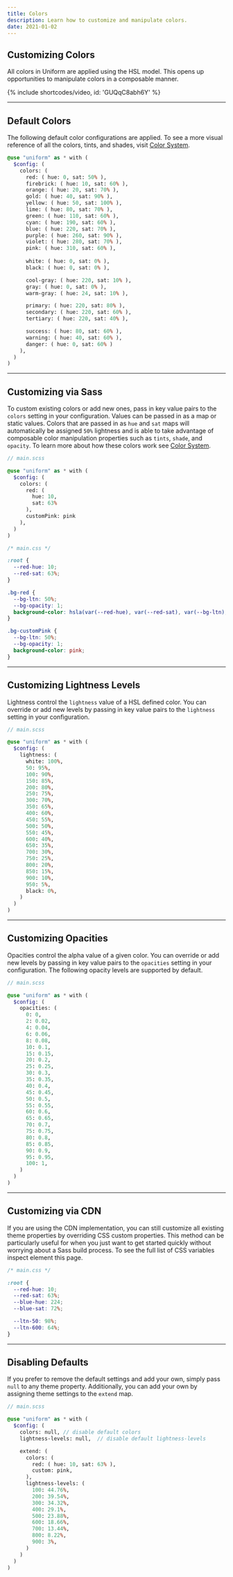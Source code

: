 ```yaml
---
title: Colors
description: Learn how to customize and manipulate colors.
date: 2021-01-02
---
```


## Customizing Colors

All colors in Uniform are applied using the HSL model. This opens up opportunities to manipulate colors in a composable manner.

{% include shortcodes/video, id: 'GUQqC8abh6Y' %}

---

## Default Colors

The following default color configurations are applied. To see a more visual reference of all the colors, tints, and shades, visit [Color System](/docs/color-system).

```scss
@use "uniform" as * with (
  $config: (
    colors: (
      red: ( hue: 0, sat: 50% ),
      firebrick: ( hue: 10, sat: 60% ),
      orange: ( hue: 20, sat: 70% ),
      gold: ( hue: 40, sat: 90% ),
      yellow: ( hue: 50, sat: 100% ),
      lime: ( hue: 80, sat: 70% ),
      green: ( hue: 110, sat: 60% ),
      cyan: ( hue: 190, sat: 60% ),
      blue: ( hue: 220, sat: 70% ),
      purple: ( hue: 260, sat: 90% ),
      violet: ( hue: 280, sat: 70% ),
      pink: ( hue: 310, sat: 60% ),
      
      white: ( hue: 0, sat: 0% ),
      black: ( hue: 0, sat: 0% ),

      cool-gray: ( hue: 220, sat: 10% ),
      gray: ( hue: 0, sat: 0% ),
      warm-gray: ( hue: 24, sat: 10% ),

      primary: ( hue: 220, sat: 80% ),
      secondary: ( hue: 220, sat: 60% ),
      tertiary: ( hue: 220, sat: 40% ),

      success: ( hue: 80, sat: 60% ),
      warning: ( hue: 40, sat: 60% ),
      danger: ( hue: 0, sat: 60% )
    ),
  )
)
```

---

## Customizing via Sass

To custom existing colors or add new ones, pass in key value pairs to the `colors` setting in your configuration. Values can be passed in as a map or static values. Colors that are passed in as `hue` and `sat` maps will automatically be assigned `50%` lightness and is able to take advantage of composable color manipulation properties such as `tints`, `shade`, and `opacity`. To learn more about how these colors work see [Color System](/docs/color-system).

```scss
// main.scss

@use "uniform" as * with (
  $config: (
    colors: (
      red: ( 
        hue: 10,
        sat: 63% 
      ),
      customPink: pink
    ),
  )
)
```

```css
/* main.css */

:root {
  --red-hue: 10;
  --red-sat: 63%;
}

.bg-red {
  --bg-ltn: 50%;
  --bg-opacity: 1;
  background-color: hsla(var(--red-hue), var(--red-sat), var(--bg-ltn), var(--bg-opacity));
}

.bg-customPink {
  --bg-ltn: 50%;
  --bg-opacity: 1;
  background-color: pink;
}
```

---

## Customizing Lightness Levels

Lightness control the `lightness` value of a HSL defined color. You can override or add new levels by passing in key value pairs to the `lightness` setting in your configuration.

```scss
// main.scss

@use "uniform" as * with (
  $config: (
    lightness: (
      white: 100%,
      50: 95%,
      100: 90%,
      150: 85%,
      200: 80%,
      250: 75%,
      300: 70%,
      350: 65%,
      400: 60%,
      450: 55%,
      500: 50%,
      550: 45%,
      600: 40%,
      650: 35%,
      700: 30%,
      750: 25%,
      800: 20%,
      850: 15%,
      900: 10%,
      950: 5%,
      black: 0%,
    )
  )
)
```

---

## Customizing Opacities

Opacities control the alpha value of a given color. You can override or add new levels by passing in key value pairs to the `opacities` setting in your configuration. The following opacity levels are supported by default.

```scss
// main.scss

@use "uniform" as * with (
  $config: (
    opacities: (
      0: 0,
      2: 0.02,
      4: 0.04,
      6: 0.06,
      8: 0.08,
      10: 0.1,
      15: 0.15,
      20: 0.2,
      25: 0.25,
      30: 0.3,
      35: 0.35,
      40: 0.4,
      45: 0.45,
      50: 0.5,
      55: 0.55,
      60: 0.6,
      65: 0.65,
      70: 0.7,
      75: 0.75,
      80: 0.8,
      85: 0.85,
      90: 0.9,
      95: 0.95,
      100: 1,
    )
  )
)
```

---

## Customizing via CDN

If you are using the CDN implementation, you can still customize all existing theme properties by overriding CSS custom properties. This method can be particularly useful for when you just want to get started quickly without worrying about a Sass build process. To see the full list of CSS variables inspect element this page.

```css
/* main.css */

:root {
  --red-hue: 10;
  --red-sat: 63%;
  --blue-hue: 224;
  --blue-sat: 72%;

  --ltn-50: 98%;
  --ltn-600: 64%;
}
```
---

## Disabling Defaults

If you prefer to remove the default settings and add your own, simply pass `null` to any theme property. Additionally, you can add your own by assigning theme settings to the `extend` map.

```scss
// main.scss

@use "uniform" as * with (
  $config: (
    colors: null, // disable default colors
    lightness-levels: null,  // disable default lightness-levels

    extend: (
      colors: (
        red: ( hue: 10, sat: 63% ),
        custom: pink,
      ),
      lightness-levels: (
        100: 44.76%,
        200: 39.54%,
        300: 34.32%,
        400: 29.1%,
        500: 23.88%,
        600: 18.66%,
        700: 13.44%,
        800: 8.22%,
        900: 3%,
      )
    )
  )
)
```
